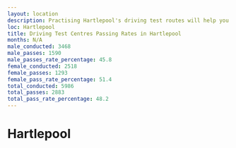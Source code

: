 ```yaml
---
layout: location
description: Practising Hartlepool's driving test routes will help you become more confident in your gear-changing abilities.
loc: Hartlepool
title: Driving Test Centres Passing Rates in Hartlepool
months: N/A
male_conducted: 3468
male_passes: 1590
male_passes_rate_percentage: 45.8
female_conducted: 2518
female_passes: 1293
female_pass_rate_percentage: 51.4
total_conducted: 5986
total_passes: 2883
total_pass_rate_percentage: 48.2
---
```


# Hartlepool
